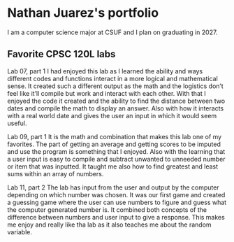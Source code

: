 # Nathan Juarez's portfolio

I am a computer science major at CSUF and I plan on graduating in 2027.


## Favorite CPSC 120L labs 

Lab 07, part 1 
I had enjoyed this lab as I learned the ability and ways different codes and functions interact in a more logical and mathematical sense. It created such a different output as the math and the logistics don’t feel like it’ll compile but work and interact with each other. With that I enjoyed the code it created and the ability to find the distance between two dates and compile the math to display an answer. Also with how it interacts with a real world date and gives the user an input in which it would seem useful.

Lab 09, part 1
It is the math and combination that makes this lab one of my favorites. The part of getting an average and getting scores to be imputed and use the program is something that I enjoyed. Also with the learning that a user input is easy to compile and subtract unwanted to unneeded number or item that was inputted. It taught me also how to find greatest and least sums within an array of numbers.

Lab 11, part 2
The lab has input from the user and output by the computer depending on which number was chosen. It was our first game and created a guessing game where the user can use numbers to figure and guess what the computer generated number is. It combined both concepts of the difference between numbers and user input to give a response. This makes me enjoy and really like tha lab as it also teaches me about the random variable.
